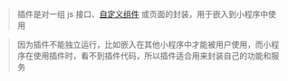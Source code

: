 > 插件是对一组 js 接口、[自定义组件](https://developers.weixin.qq.com/miniprogram/dev/framework/custom-component/) 或页面的封装，用于嵌入到小程序中使用

> 因为插件不能独立运行，比如嵌入在其他小程序中才能被用户使用，而小程序在使用插件时，看不到插件代码，所以插件适合用来封装自己的功能和服务